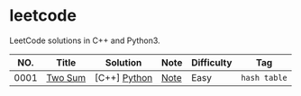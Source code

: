 leetcode
========

LeetCode solutions in C++ and Python3.

|NO.|Title|Solution|Note|Difficulty|Tag|
|---|-----|--------|----|----------|---|
|0001|[Two Sum](https://leetcode.com/problems/two-sum)|[C++] [Python](py/0001.two-sum.py)|[Note](000.%20Two%20Sum)|Easy|`hash table`|
